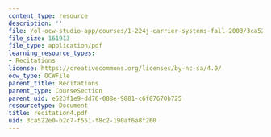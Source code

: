 ```yaml
---
content_type: resource
description: ''
file: /ol-ocw-studio-app/courses/1-224j-carrier-systems-fall-2003/3ca522e0b2c7f551f8c2190af6a8f260_recitation4.pdf
file_size: 161913
file_type: application/pdf
learning_resource_types:
- Recitations
license: https://creativecommons.org/licenses/by-nc-sa/4.0/
ocw_type: OCWFile
parent_title: Recitations
parent_type: CourseSection
parent_uid: e523f1e9-dd76-088e-9881-c6f87670b725
resourcetype: Document
title: recitation4.pdf
uid: 3ca522e0-b2c7-f551-f8c2-190af6a8f260
---
```

